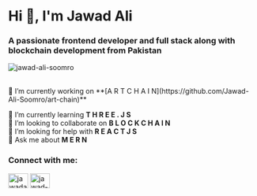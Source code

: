 <h1 >Hi 👋, I'm Jawad Ali</h1>
<h3 >A passionate frontend developer and full stack along with blockchain development from Pakistan</h3>
<p> <img src="https://komarev.com/ghpvc/?username=jawad-ali-soomro&label=Profile%20views&color=0e75b6&style=flat" alt="jawad-ali-soomro" /> </p>
<br />
🔭 I’m currently working on **[A R T C H A I N](https://github.com/Jawad-Ali-Soomro/art-chain)**
<br />

🌱 I’m currently learning **T H R E E . J S**
<br />
👯 I’m looking to collaborate on **B L O C K C H A I N**
<br />
🤝 I’m looking for help with **R E A C T J S**
<br />
💬 Ask me about **M E R N**
  <br />
<h3 align="left">Connect with me:</h3>
<p align="left">
<a href="https://dev.to/jawadalisoomro" target="blank"><img align="center" src="https://raw.githubusercontent.com/rahuldkjain/github-profile-readme-generator/master/src/images/icons/Social/devto.svg" alt="jawadalisoomro" height="30" width="40" /></a>
<a href="https://linkedin.com/in/jawad-dakhan-250a742a0" target="blank"><img align="center" src="https://raw.githubusercontent.com/rahuldkjain/github-profile-readme-generator/master/src/images/icons/Social/linked-in-alt.svg" alt="jawad-dakhan-250a742a0" height="30" width="40" /></a>
</p>
